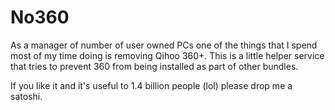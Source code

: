 # No360
As a manager of number of user owned PCs one of the things that I spend most of my time doing is removing Qihoo 360+. This is a little helper service that tries to prevent 360 from being installed as part of other bundles.

If you like it and it's useful to 1.4 billion people (lol) please drop me a satoshi.
